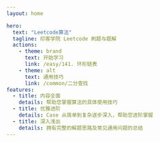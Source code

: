 ```yaml
---
layout: home

hero:
  text: "Leetcode算法"
  tagline: 印客学院 Leetcode 刷题与题解
  actions:
    - theme: brand
      text: 开始学习
      link: /easy/141. 环形链表
    - theme: alt
      text: 通用技巧
      link: /common/二分查找
features:
  - title: 内容全面
    details: 帮助您掌握算法的具体使用技巧
  - title: 优雅进阶
    details: Case 从简单到复杂逐步深入，帮助您进阶掌握
  - title: 深入浅出
    details: 拥有完整的解题思路及常见通用问题的总结
---
```

